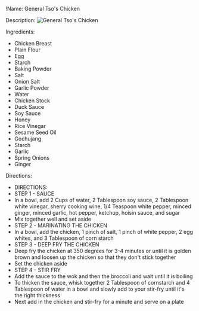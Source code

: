 !Name: General Tso's Chicken

Description:
![General Tso's Chicken](https://www.themealdb.com/images/media/meals/1529444113.jpg "General Tso's Chicken")

Ingredients:
- Chicken Breast
- Plain Flour
- Egg
- Starch
- Baking Powder
- Salt
- Onion Salt
- Garlic Powder
- Water
- Chicken Stock
- Duck Sauce
- Soy Sauce
- Honey
- Rice Vinegar
- Sesame Seed Oil
- Gochujang
- Starch
- Garlic
- Spring Onions
- Ginger

Directions:
- DIRECTIONS:
- STEP 1 - SAUCE
- In a bowl, add 2 Cups of water, 2 Tablespoon soy sauce, 2 Tablespoon white vinegar, sherry cooking wine, 1/4 Teaspoon white pepper, minced ginger, minced garlic, hot pepper, ketchup, hoisin sauce, and sugar
- Mix together well and set aside
- STEP 2 - MARINATING THE CHICKEN
- In a bowl, add the chicken, 1 pinch of salt, 1 pinch of white pepper, 2 egg whites, and 3 Tablespoon of corn starch
- STEP 3 - DEEP FRY THE CHICKEN
- Deep fry the chicken at 350 degrees for 3-4 minutes or until it is golden brown and loosen up the chicken so that they don't stick together
- Set the chicken aside
- STEP 4 - STIR FRY
- Add the sauce to the wok and then the broccoli and wait until it is boiling
- To thicken the sauce, whisk together 2 Tablespoon of cornstarch and 4 Tablespoon of water in a bowl and slowly add to your stir-fry until it's the right thickness
- Next add in the chicken and stir-fry for a minute and serve on a plate
